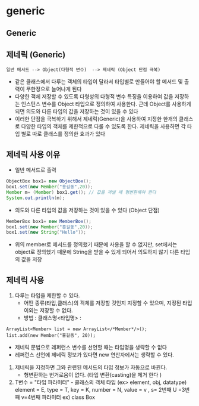 # generic

## Generic

## 제네릭 \(Generic\)

```text
일반 메서드 --> Object(다형적 변수)  --> 제네릭 (Object 단점 극복)
```

* 같은 클래스에서 다루는 객체의 타입이 달라서 타입별로 만들어야 할 메서드 및 출력이 무한정으로 늘어나게 된다
* 다양한 객체 저장할 수 있도록 다형성의 다형적 변수 특징을 이용하여 값을 저장하는 인스턴스 변수를 Object 타입으로 정의하여 사용한다. 근데 Object를 사용하게 되면 의도와 다른 타입의 값을 저장하는 것이 있을 수 있다
* 이러한 단점을 극복하기 위해서 제네릭\(Generic\)을 사용하여 지정한 한개의 클래스로 다양한 타입의 객체를 제한적으로 다룰 수 있도록 한다. 제네릭을 사용하면 각 타입 별로 따로 클래스를 정의한 효과가 있다 

## 제네릭 사용 이유

* 일반 메서드로 출력

```java
ObjectBox box1= new ObjectBox();
box1.set(new Member("홍길동",20));
Member m= (Member) box1.get(); // 값을 꺼낼 때 형변환해야 한다
System.out.println(m);
```

* 의도와 다른 타입의 값을 저장하는 것이 있을 수 있다 \(Object 단점\)

```java
MemberBox box1= new MemberBox();
box1.set(new Member("홍길동",20)); 
box1.set(new String("Hello"));
```

* 위의 member로 메서드를 정의했기 때문에 사용을 할 수 없지만, set에서는 object로 정의했기 때문에 String을 받을 수 있게 되어서 의도하지 않기 다른 타입의 값을 저장

## 제네릭 사용

1. 다루는 타입을 제한할 수 있다. 
   * 어떤 종류\(타입,클래스\)의 객체를 저장할 것인지 지정할 수 있으며, 지정된 타입 이외는 저장할 수 없다.
   * 방법 : 클래스명&lt;타입명&gt; : 

```text
ArrayList<Member> list = new ArrayList</*Member*/>();
list.add(new Member("홍길동", 20));
```

* 제네릭 문법으로 레퍼런스 변수를 선언할 때는 타입명을 생략할 수 없다
* 레퍼런스 선언에 제네릭 정보가 있다면 new 연산자에서는 생략할 수 있다.

1. 제네릭을 지정하면 그와 관련된 메서드의 타입 정보가 자동으로 바뀐다.
   * 형변환하는 번거로움이 없다. \(타입 변환\(casting\)을 제거 한다 \)
2. T변수 = "타입 파라미터" - 클래스의 객체 타입 \(ex&gt; element, obj, datatype\) element = E, type = T, key = K, number = N, value = v ,  s= 2번째 U =3번째 v=4번째 파라미터   ex\) class Box 

